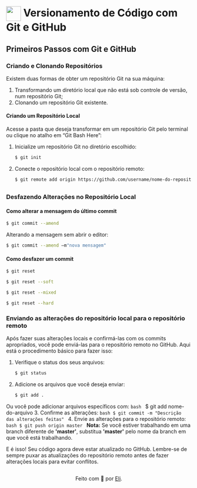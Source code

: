 <h1>
    <a href="https://www.dio.me/">
     <img align="center" width="40px" src="https://hermes.digitalinnovation.one/assets/diome/logo-minimized.png"></a>
    <span> Versionamento de Código com Git e GitHub</span>
</h1>

## Primeiros Passos com Git e GitHub

### Criando e Clonando Repositórios
Existem duas formas de obter um repositório Git na sua máquina:
1. Transformando um diretório local que não está sob controle de versão, num repositório Git;
2. Clonando um repositório Git existente.

#### Criando um Repositório Local
Acesse a pasta que deseja transformar em um repositório Git  pelo terminal ou clique no atalho em “Git Bash Here”:
1. Inicialize um repositório Git no diretório escolhido:
    ```bash
    $ git init
    ```
2. Conecte o repositório local com o repositório remoto:
    ```bash
    $ git remote add origin https://github.com/username/nome-do-repositorio.git
    ```
##

### Desfazendo Alterações no Repositório Local

#### Como alterar a mensagem do último commit
```bash
$ git commit --amend
```
Alterando a mensagem sem abrir o editor:  
```bash
$ git commit --amend –m"nova mensagem"
```

#### Como desfazer um commit
```bash
$ git reset
```
```bash
$ git reset --soft
```
```bash
$ git reset --mixed
```
```bash
$ git reset --hard
```

### Enviando as alterações do repositório local para o repositório remoto

Após fazer suas alterações locais e confirmá-las com os commits apropriados, você pode enviá-las para o repositório remoto no GitHub. Aqui está o procedimento básico para fazer isso:
1. Verifique o status dos seus arquivos:
    ```bash
    $ git status
    ```
2. Adicione os arquivos que você deseja enviar:
    ```bash
   $ git add .
    ```
Ou você pode adicionar arquivos específicos com:
    ```bash
    ```
   $ git add nome-do-arquivo
3. Confirme as alterações:
     ```bash
     $ git commit -m "Descrição das alterações feitas"
     ```
4. Envie as alterações para o repositório remoto:
    ```bash
    $ git push origin master
    ```
**Nota:** Se você estiver trabalhando em uma branch diferente de **'master'**, substitua **'master'** pelo nome da branch em que você está trabalhando.

E é isso! Seu código agora deve estar atualizado no GitHub. Lembre-se de sempre puxar as atualizações do repositório remoto antes de fazer alterações locais para evitar conflitos.

##
<div align="center">Feito com 💙 por <a href="https://github.com/elidianaandrade">Eli</a>.</div>
